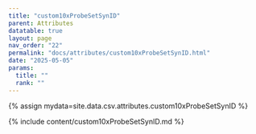 ```yaml
---
title: "custom10xProbeSetSynID"
parent: Attributes
datatable: true
layout: page
nav_order: "22"
permalink: "docs/attributes/custom10xProbeSetSynID.html"
date: "2025-05-05"
params:
  title: ""
  rank: ""
---
```

{% assign mydata=site.data.csv.attributes.custom10xProbeSetSynID %} 

{% include content/custom10xProbeSetSynID.md %}
